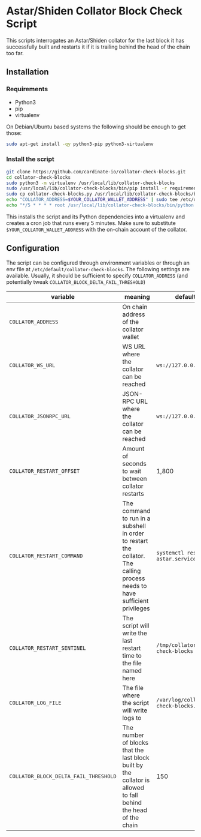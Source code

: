# Astar/Shiden Collator Block Check Script

This scripts interrogates an Astar/Shiden collator for the last block it has successfully built
and restarts it if it is trailing behind the head of the chain too far.

## Installation

### Requirements 

* Python3
* pip
* virtualenv

On Debian/Ubuntu based systems the following should be enough to get those:

```sh
sudo apt-get install -qy python3-pip python3-virtualenv
```

### Install the script

```sh
git clone https://github.com/cardinate-io/collator-check-blocks.git
cd collator-check-blocks
sudo python3 -m virtualenv /usr/local/lib/collator-check-blocks
sudo /usr/local/lib/collator-check-blocks/bin/pip install -r requirements.txt
sudo cp collator-check-blocks.py /usr/local/lib/collator-check-blocks/bin/
echo "COLLATOR_ADDRESS=$YOUR_COLLATOR_WALLET_ADDRESS" | sudo tee /etc/default/collator-check-blocks
echo "*/5 * * * * root /usr/local/lib/collator-check-blocks/bin/python /usr/local/lib/collator-check-blocks/bin/collator-check-blocks.py >/dev/null 2>&1" | sudo tee /etc/cron.d/collator-check-blocks
```

This installs the script and its Python dependencies into a virtualenv and creates a cron job
that runs every 5 minutes. Make sure to substitute `$YOUR_COLLATOR_WALLET_ADDRESS` with the
on-chain account of the collator.

## Configuration

The script can be configured through environment variables or through an env file at `/etc/default/collator-check-blocks`. The following settings are available. Usually, it should be
sufficient to specify `COLLATOR_ADDRESS` (and potentially tweak `COLLATOR_BLOCK_DELTA_FAIL_THRESHOLD`)


| variable | meaning | default |
|----------|---------|---------|
| `COLLATOR_ADDRESS` | On chain address of the collator wallet | | 
| `COLLATOR_WS_URL`  | WS URL where the collator can be reached | `ws://127.0.0.1:9944` |
| `COLLATOR_JSONRPC_URL` | JSON-RPC URL where the collator can be reached | `ws://127.0.0.1:9933` |
| `COLLATOR_RESTART_OFFSET` | Amount of seconds to wait between collator restarts | 1,800 |
| `COLLATOR_RESTART_COMMAND` | The command to run in a subshell in order to restart the collator. The calling process needs to have sufficient privileges | `systemctl restart astar.service` |
| `COLLATOR_RESTART_SENTINEL` | The script will write the last restart time to the file named here | `/tmp/collator-check-blocks` |
| `COLLATOR_LOG_FILE` | The file where the script will write logs to | `/var/log/collator-check-blocks.log` |
| `COLLATOR_BLOCK_DELTA_FAIL_THRESHOLD` | The number of blocks that the last block built by the collator is allowed to fall behind the head of the chain | 150 |